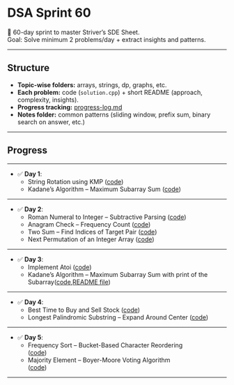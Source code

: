 # DSA Sprint 60

🚀 60-day sprint to master Striver’s SDE Sheet.  
Goal: Solve minimum 2 problems/day + extract insights and patterns.  

---

## Structure
- **Topic-wise folders:** arrays, strings, dp, graphs, etc.  
- **Each problem:** code (`solution.cpp`) + short README (approach, complexity, insights).  
- **Progress tracking:** [progress-log.md](./progress-log.md)  
- **Notes folder:** common patterns (sliding window, prefix sum, binary search on answer, etc.)  

---

## Progress
---
- ✅ **Day 1**:  
  - String Rotation using KMP ([code](./strings/kmp-string-matching/solution.cpp))  
  - Kadane’s Algorithm – Maximum Subarray Sum ([code](./arrays/kadane's-algorithm-max-subarray/solution.cpp))  
---
- ✅ **Day 2**:  
  - Roman Numeral to Integer – Subtractive Parsing ([code](./strings/roman-to-integer/solution.cpp))  
  - Anagram Check – Frequency Count ([code](./strings/anagram-checking/solution.cpp))  
  - Two Sum – Find Indices of Target Pair ([code](./arrays/2-sum-problem/solution.cpp))  
  - Next Permutation of an Integer Array ([code](./arrays/next-permutation-int/solution.cpp))  
---
- ✅ **Day 3**:  
  - Implement Atoi ([code](./strings/atoi/solution.cpp))  
  - Kadane’s Algorithm – Maximum Subarray Sum with print of the Subarray([code](./arrays/kadane's-algorithm-max-subarray/solution.cpp),[README file](./arrays/kadane's-algorithm-max-subarray/README.md))  

---

- ✅ **Day 4**:  
  - Best Time to Buy and Sell Stock ([code](./arrays/stock-buy-sell/solution.cpp))  
  - Longest Palindromic Substring – Expand Around Center ([code](./strings/longest-palindrome-substring/solution.cpp))
---

- ✅ **Day 5**:  
  - Frequency Sort – Bucket-Based Character Reordering  
    ([code](./strings/sort-characters-by-frequency/solution.cpp))  
  - Majority Element – Boyer-Moore Voting Algorithm  
    ([code](./arrays/majority-element-half/solution.cpp))  
---